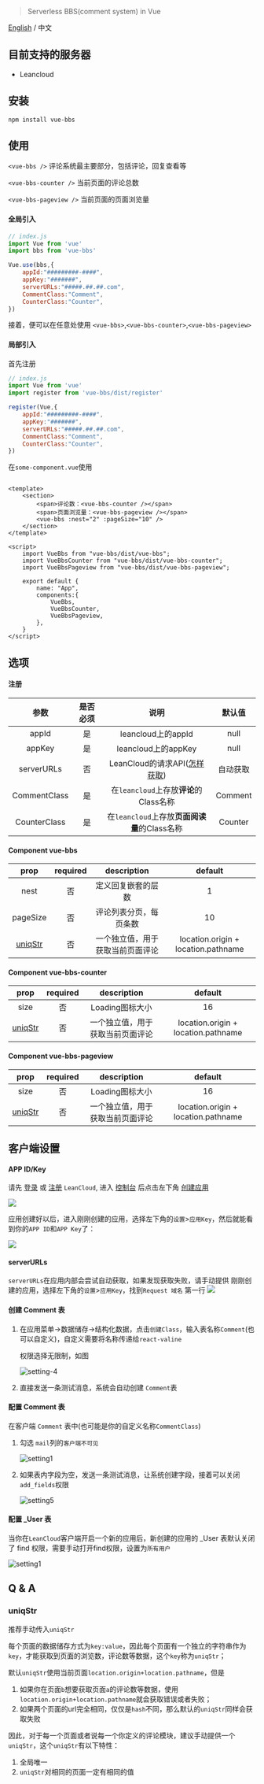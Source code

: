 > Serverless BBS(comment system) in Vue

[English](https://github.com/stonehank/vue-bbs/blob/main/README-EN.md) / 中文

## 目前支持的服务器

* Leancloud


## 安装

`npm install vue-bbs`


## 使用

`<vue-bbs />` 评论系统最主要部分，包括评论，回复查看等

`<vue-bbs-counter />` 当前页面的评论总数

`<vue-bbs-pageview />` 当前页面的页面浏览量


#### 全局引入

```js
// index.js
import Vue from 'vue'
import bbs from 'vue-bbs'

Vue.use(bbs,{
    appId:"#########-####",
    appKey:"#######",
    serverURLs:"#####.##.##.com",
    CommentClass:"Comment",
    CounterClass:"Counter",
})
```
接着，便可以在任意处使用 `<vue-bbs>`,`<vue-bbs-counter>`,`<vue-bbs-pageview>`


#### 局部引入

首先注册
```js
// index.js
import Vue from 'vue'
import register from 'vue-bbs/dist/register'

register(Vue,{
    appId:"#########-####",
    appKey:"#######",
    serverURLs:"#####.##.##.com",
    CommentClass:"Comment",
    CounterClass:"Counter",
})
```

在`some-component.vue`使用
```vue

<template>
    <section>
        <span>评论数：<vue-bbs-counter /></span>
        <span>页面浏览量：<vue-bbs-pageview /></span>
        <vue-bbs :nest="2" :pageSize="10" />
    </section>
</template>

<script>
    import VueBbs from "vue-bbs/dist/vue-bbs";
    import VueBbsCounter from "vue-bbs/dist/vue-bbs-counter";
    import VueBbsPageview from "vue-bbs/dist/vue-bbs-pageview";

    export default {
        name: "App",
        components:{
            VueBbs,
            VueBbsCounter,
            VueBbsPageview,
        },
    }
</script>
```


## 选项

#### 注册

|参数|是否必须|说明|默认值|
|:---:|:---:|:---:|:---:|
|appId|是|leancloud上的appId|null|
|appKey|是|leancloud上的appKey|null|
|serverURLs|否|LeanCloud的请求API([怎样获取](#serverURLs))|自动获取|
|CommentClass|是|在`leancloud`上存放**评论**的Class名称|Comment|
|CounterClass|是|在`leancloud`上存放**页面阅读量**的Class名称|Counter|

#### Component vue-bbs

|prop|required|description|default|
|:---:|:---:|:---:|:---:|
|nest|否|定义回复嵌套的层数|1|
|pageSize|否|评论列表分页，每页条数|10|
|[uniqStr](#uniqStr)|否|一个独立值，用于获取当前页面评论|location.origin + location.pathname|

#### Component vue-bbs-counter

|prop|required|description|default|
|:---:|:---:|:---:|:---:|
|size|否|Loading图标大小|16|
|[uniqStr](#uniqStr)|否|一个独立值，用于获取当前页面评论|location.origin + location.pathname|

#### Component vue-bbs-pageview

|prop|required|description|default|
|:---:|:---:|:---:|:---:|
|size|否|Loading图标大小|16|
|[uniqStr](#uniqStr)|否|一个独立值，用于获取当前页面评论|location.origin + location.pathname|


## 客户端设置

#### APP ID/Key

请先 [登录](https://leancloud.cn/dashboard/login.html#/signin) 或 
[注册](https://leancloud.cn/dashboard/login.html#/signup) `LeanCloud`, 
进入 [控制台](https://leancloud.cn/dashboard/applist.html#/apps) 
后点击左下角 [创建应用](https://leancloud.cn/dashboard/applist.html#/newapp)

![](https://i.loli.net/2019/06/21/5d0c995c86fac81746.jpg)

应用创建好以后，进入刚刚创建的应用，选择左下角的`设置`>`应用Key`，然后就能看到你的`APP ID`和`APP Key`了：

![](https://i.loli.net/2019/06/21/5d0c997a60baa24436.jpg)

#### serverURLs

`serverURLs`在应用内部会尝试自动获取，如果发现获取失败，请手动提供
刚刚创建的应用，选择左下角的`设置`>`应用Key`，找到`Request 域名` 第一行
![](./doc/images/setting3.png)

#### 创建 Comment 表

1. 在应用菜单->数据储存->结构化数据，点击`创建Class`，输入表名称`Comment`(也可以自定义)，自定义需要将名称传递给`react-valine`

    权限选择无限制，如图
    
    ![setting-4](./doc/images/setting4.png)

2. 直接发送一条测试消息，系统会自动创建 `Comment`表

#### 配置 Comment 表

在客户端 `Comment` 表中(也可能是你的自定义名称`CommentClass`)

1. 勾选 `mail`列的`客户端不可见`
    
    ![setting1](./doc/images/setting2.png)

2. 如果表内字段为空，发送一条测试消息，让系统创建字段，接着可以关闭`add_fields`权限

    ![setting5](./doc/images/setting5.png)
    
#### 配置 _User 表

当你在`LeanCloud`客户端开启一个新的应用后，新创建的应用的 _User 表默认关闭了 find 权限，需要手动打开find权限，设置为`所有用户`

![setting1](./doc/images/setting1.png)


## Q & A

### uniqStr

推荐手动传入`uniqStr`

每个页面的数据储存方式为`key:value`，因此每个页面有一个独立的字符串作为`key`，才能获取到页面的浏览数，评论数等数据，这个`key`称为`uniqStr`；

默认`uniqStr`使用当前页面`location.origin+location.pathname`，但是

1. 如果你在页面`b`想要获取页面`a`的评论数等数据，使用`location.origin+location.pathname`就会获取错误或者失败；
2. 如果两个页面的url完全相同，仅仅是`hash`不同，那么默认的`uniqStr`同样会获取失败

因此，对于每一个页面或者说每一个你定义的评论模块，建议手动提供一个`uniqStr`，这个`uniqStr`有以下特性：

1. 全局唯一
2. `uniqStr`对相同的页面一定有相同的值
